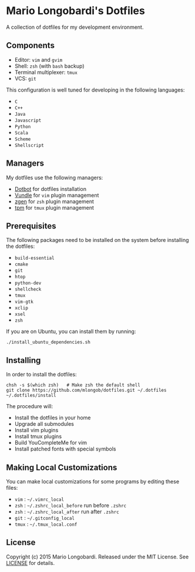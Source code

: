 # Mario Longobardi's Dotfiles
A collection of dotfiles for my development environment.

## Components
* Editor: `vim` and `gvim`
* Shell: `zsh` (with `bash` backup)
* Terminal multiplexer: `tmux`
* VCS: `git`

This configuration is well tuned for developing in the following languages:
* `C`
* `C++`
* `Java`
* `Javascript`
* `Python`
* `Scala`
* `Scheme`
* `Shellscript`

## Managers
My dotfiles use the following managers:
* [Dotbot](https://github.com/anishathalye/dotbot) for dotfiles installation
* [Vundle](https://github.com/gmarik/Vundle.vim) for `vim` plugin management
* [zgen](https://github.com/tarjoilija/zgen) for `zsh` plugin management
* [tpm](https://github.com/tmux-plugins/tpm) for `tmux` plugin management

## Prerequisites
The following packages need to be installed on the system before installing the dotfiles:

* `build-essential`
* `cmake`
* `git`
* `htop`
* `python-dev`
* `shellcheck`
* `tmux`
* `vim-gtk`
* `xclip`
* `xsel`
* `zsh`

If you are on Ubuntu, you can install them by running:
```
./install_ubuntu_dependencies.sh
```

## Installing
In order to install the dotfiles:
```
chsh -s $(which zsh)   # Make zsh the default shell
git clone https://github.com/mlongob/dotfiles.git ~/.dotfiles
~/.dotfiles/install
```

The procedure will:
* Install the dotfiles in your home
* Upgrade all submodules
* Install vim plugins
* Install tmux plugins
* Build YouCompleteMe for vim
* Install patched fonts with special symbols

## Making Local Customizations
You can make local customizations for some programs by editing these files:

* `vim` : `~/.vimrc_local`
* `zsh` : `~/.zshrc_local_before` run before `.zshrc`
* `zsh` : `~/.zshrc_local_after` run after `.zshrc`
* `git` : `~/.gitconfig_local`
* `tmux` : `~/.tmux_local.conf`

## License
Copyright (c) 2015 Mario Longobardi. Released under the MIT License. See
[LICENSE][license] for details.

[license]: LICENSE
